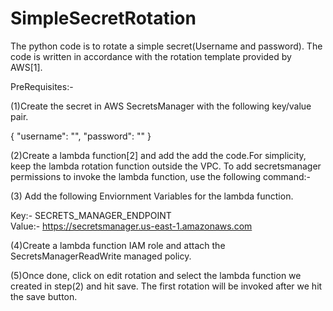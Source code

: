 # SimpleSecretRotation

The python code is to rotate a simple secret(Username and password). The code is written in accordance with the rotation template provided by AWS[1].

PreRequisites:-

(1)Create the secret in AWS SecretsManager with the following key/value pair.

{ "username": "", "password": "" }

(2)Create a lambda function[2] and add the add the code.For simplicity, keep the lambda rotation function outside the VPC. To add secretsmanager permissions to invoke the lambda function, use the following command:-


(3) Add the following Enviornment Variables for the lambda function.

Key:- SECRETS_MANAGER_ENDPOINT                           
Value:- https://secretsmanager.us-east-1.amazonaws.com    

(4)Create a lambda function IAM role and attach the SecretsManagerReadWrite managed policy.

(5)Once done, click on edit rotation and select the lambda function we created in step(2) and hit save. The first rotation will be invoked after we hit the save button.
